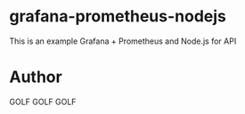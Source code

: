 # grafana-prometheus-nodejs
This is an example Grafana + Prometheus and Node.js for API

# Author
GOLF GOLF GOLF